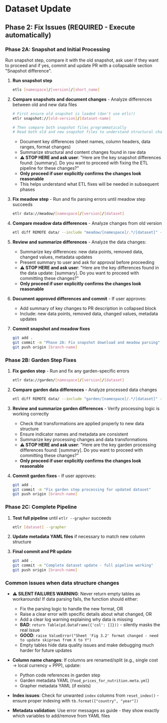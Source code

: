 # Dataset Update

## Phase 2: Fix Issues (REQUIRED - Execute automatically)

### Phase 2A: Snapshot and Initial Processing

Run snapshot step, compare it with the old snapshot, ask user if they want to proceed and if yes, commit and update PR with a collapsable section "Snapshot difference".

1. **Run snapshot step**
   ```bash
   etls [namespace]/[version]/[short_name]
   ```

2. **Compare snapshots and document changes** - Analyze differences between old and new data files
   ```bash
   # First ensure old snapshot is loaded (don't use etls!)
   etlr snapshot://[old-version]/[dataset-name]

   # Then compare both snapshot files programmatically
   # Read both old and new snapshot files to understand structural changes
   ```
   - Document key differences (sheet names, column headers, data ranges, format changes)
   - Summarize structural and content changes found in raw data
   - **⚠️ STOP HERE and ask user**: "Here are the key snapshot differences found: [summary]. Do you want to proceed with fixing the ETL pipeline for these changes?"
   - **Only proceed if user explicitly confirms the changes look reasonable**
   - This helps understand what ETL fixes will be needed in subsequent phases

3. **Fix meadow step** - Run and fix parsing errors until meadow step succeeds
   ```bash
   etlr data://meadow/[namespace]/[version]/[dataset]
   ```

4. **Compare meadow data differences** - Analyze changes from old version
   ```bash
   etl diff REMOTE data/ --include "meadow/[namespace]/.*/[dataset]" --verbose
   ```

5. **Review and summarize differences** - Analyze the data changes:
   - Summarize key differences: new data points, removed data, changed values, metadata updates
   - Present summary to user and ask for approval before proceeding
   - **⚠️ STOP HERE and ask user**: "Here are the key differences found in the data update: [summary]. Do you want to proceed with committing these changes?"
   - **Only proceed if user explicitly confirms the changes look reasonable**

6. **Document approved differences and commit** - If user approves:
   - Add summary of key changes to PR description in collapsed block
   - Include: new data points, removed data, changed values, metadata updates

7. **Commit snapshot and meadow fixes**
   ```bash
   git add .
   git commit -m "Phase 2A: Fix snapshot download and meadow parsing"
   git push origin [branch-name]
   ```

### Phase 2B: Garden Step Fixes

1. **Fix garden step** - Run and fix any garden-specific errors
   ```bash
   etlr data://garden/[namespace]/[version]/[dataset]
   ```

2. **Compare garden data differences** - Analyze processed data changes
   ```bash
   etl diff REMOTE data/ --include "garden/[namespace]/.*/[dataset]" --verbose
   ```

3. **Review and summarize garden differences** - Verify processing logic is working correctly
   - Check that transformations are applied properly to new data structure
   - Ensure indicator names and metadata are consistent
   - Summarize key processing changes and data transformations
   - **⚠️ STOP HERE and ask user**: "Here are the key garden processing differences found: [summary]. Do you want to proceed with committing these changes?"
   - **Only proceed if user explicitly confirms the changes look reasonable**

4. **Commit garden fixes** - If user approves:
   ```bash
   git add .
   git commit -m "Fix garden step processing for updated dataset"
   git push origin [branch-name]
   ```

### Phase 2C: Complete Pipeline

1. **Test full pipeline** until `etlr --grapher` succeeds
   ```bash
   etlr [dataset] --grapher
   ```

2. **Update metadata YAML files** if necessary to match new column structure

3. **Final commit and PR update**
   ```bash
   git add .
   git commit -m "Complete dataset update - full pipeline working"
   git push origin [branch-name]
   ```

### Common issues when data structure changes

- **⚠️ SILENT FAILURES WARNING**: Never return empty tables as workarounds! If data parsing fails, the function should either:
  - Fix the parsing logic to handle the new format, OR
  - Raise a clear error with specific details about what changed, OR
  - Add a clear log warning explaining why data is missing
  - **BAD**: `return Table(pd.DataFrame({'col': []}))` - silently masks the real issue
  - **GOOD**: `raise ValueError("Sheet 'Fig 3.2' format changed - need to update skiprows from X to Y")`
  - Empty tables hide data quality issues and make debugging much harder for future updates

- **Column name changes**: If columns are renamed/split (e.g., single cost → local currency + PPP), update:
  - Python code references in garden step
  - Garden metadata YAML (`food_prices_for_nutrition.meta.yml`)
  - Grapher metadata YAML (if exists)
- **Index issues**: Check for unwanted `index` columns from `reset_index()` - ensure proper indexing with `tb.format(["country", "year"])`
- **Metadata validation**: Use error messages as guide - they show exactly which variables to add/remove from YAML files
